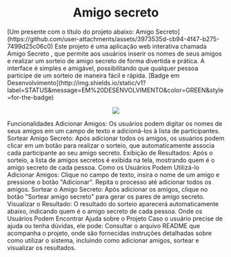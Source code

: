 <h1 align="center"> Amigo secreto </h1>
[Um presente com o título do projeto abaixo: Amigo Secreto] (https://github.com/user-attachments/assets/3973535d-cb94-4f47-b275-7499d25c06c0)
Este projeto é uma aplicação web interativa chamada Amigo Secreto , que permite aos usuários inserir os nomes de seus amigos e realizar um sorteio de amigo secreto de forma divertida e prática. A interface é simples e amigável, possibilitando que qualquer pessoa participe de um sorteio de maneira fácil e rápida.
[Badge em Desenvolvimento](http://img.shields.io/static/v1?label=STATUS&message=EM%20DESENVOLVIMENTO&color=GREEN&style=for-the-badge)
<p align="center">
<img loading="lazy" src="http://img.shields.io/static/v1?label=STATUS&message=EM%20DESENVOLVIMENTO&color=GREEN&style=for-the-badge"/>
</p>
Funcionalidades
Adicionar Amigos: Os usuários podem digitar os nomes de seus amigos em um campo de texto e adicioná-los à lista de participantes.
Sortear Amigo Secreto: Após adicionar todos os amigos, os usuários podem clicar em um botão para realizar o sorteio, que automaticamente associa cada participante ao seu amigo secreto.
Exibição de Resultados: Após o sorteio, a lista de amigos secretos é exibida na tela, mostrando quem é o amigo secreto de cada pessoa.
Como os Usuários Podem Utilizá-lo
Adicionar Amigos: Clique no campo de texto, insira o nome de um amigo e pressione o botão "Adicionar". Repita o processo até adicionar todos os amigos.
Sortear o Amigo Secreto: Após adicionar os amigos, clique no botão "Sortear amigo secreto" para gerar os pares de amigo secreto.
Visualizar o Resultado: O resultado do sorteio aparecerá automaticamente abaixo, indicando quem é o amigo secreto de cada pessoa.
Onde os Usuários Podem Encontrar Ajuda sobre o Projeto
Caso o usuário precise de ajuda ou tenha dúvidas, ele pode:
Consultar o arquivo README que acompanha o projeto, onde são fornecidas instruções detalhadas sobre como utilizar o sistema, incluindo como adicionar amigos, sortear e visualizar os resultados.
